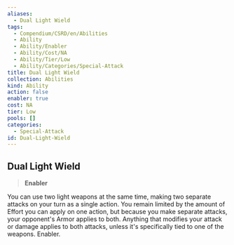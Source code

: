 ```yaml
---
aliases:
  - Dual Light Wield
tags:
  - Compendium/CSRD/en/Abilities
  - Ability
  - Ability/Enabler
  - Ability/Cost/NA
  - Ability/Tier/Low
  - Ability/Categories/Special-Attack
title: Dual Light Wield
collection: Abilities
kind: Ability
action: false
enabler: true
cost: NA
tier: Low
pools: []
categories:
  - Special-Attack
id: Dual-Light-Wield
---
```

## Dual Light Wield    
>**Enabler**  
    
You can use two light weapons at the same time, making two separate attacks on your turn as a single action. You remain limited by the amount of Effort you can apply on one action, but because you make separate attacks, your opponent's Armor applies to both. Anything that modifies your attack or damage applies to both attacks, unless it's specifically tied to one of the weapons. Enabler.
